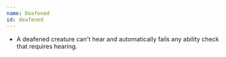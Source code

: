 ```yaml
---
name: Deafened
id: deafened
---
```

* A deafened creature can't hear and automatically fails any ability check that requires hearing.
